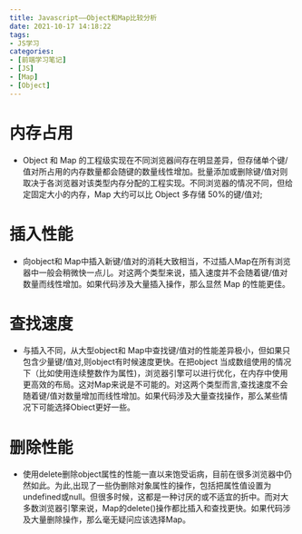 ```yaml
---
title: Javascript——Object和Map比较分析
date: 2021-10-17 14:18:22
tags:
- JS学习
categories:
- [前端学习笔记]
- [JS]
- [Map]
- [Object]
---
```


# 内存占用

* Object 和 Map 的工程级实现在不同浏览器间存在明显差异，但存储单个键/值对所占用的内存数量都会随键的数量线性增加。批量添加或删除键/值对则取决于各浏览器对该类型内存分配的工程实现。不同浏览器的情况不同，但给定固定大小的内存，Map 大约可以比 Object 多存储 50%的键/值对;

# 插入性能

* 向object和 Map中插入新键/值对的消耗大致相当，不过插人Map在所有浏览器中一般会稍微快一点儿。对这两个类型来说，插入速度并不会随着键/值对数量而线性增加。如果代码涉及大量插入操作，那么显然 Map 的性能更佳。

# 查找速度

* 与插入不同，从大型object和 Map中查找键/值对的性能差异极小，但如果只包含少量键/值对,则object有时候速度更快。在把object 当成数组使用的情况下（比如使用连续整数作为属性)，浏览器引擎可以进行优化，在内存中使用更高效的布局。这对Map来说是不可能的。对这两个类型而言,查找速度不会随着键/值对数量增加而线性增加。如果代码涉及大量查找操作，那么某些情况下可能选择Obiect更好一些。

# 删除性能

* 使用delete删除object属性的性能一直以来饱受诟病，目前在很多浏览器中仍然如此。为此,出现了一些伪删除对象属性的操作，包括把属性值设置为undefined或null。但很多时候，这都是一种讨厌的或不适宜的折中。而对大多数浏览器引擎来说，Map的delete()操作都比插入和查找更快。如果代码涉及大量删除操作，那么毫无疑问应该选择Map。